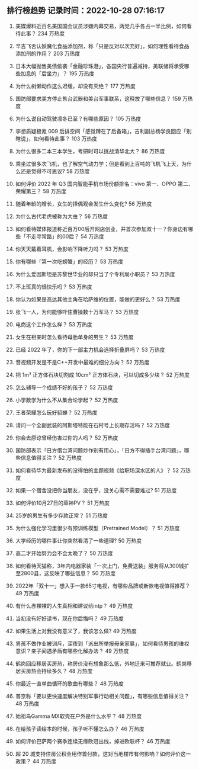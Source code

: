 
## 排行榜趋势 记录时间：2022-10-28 07:16:17
  
  1. 美媒爆料近百名美国国会议员涉嫌内幕交易，两党几乎各占一半比例，如何看待此事？ 234 万热度
    
  2. 辛吉飞否认妖魔化食品添加剂，称「只是反对以次充好」，如何理性看待食品添加剂的作用？ 203 万热度
    
  3. 日本大幅抛售美债偷袭「金融珍珠港」，各国央行普遍减持，美联储将承受哪些加息的「后坐力」？ 195 万热度
    
  4. 为什么树懒动作这么迟缓，却没有灭绝？ 177 万热度
    
  5. 国防部要求美方停止售台武器和美台军事联系，这释放了哪些信息？ 159 万热度
    
  6. 为什么说自动驾驶凛冬已至？有哪些原因？ 105 万热度
    
  7. 李想质疑极氪 009 后排空间「感觉蹲在了后备箱」，吉利副总杨学良回应「别瞎说」，如何看待此事？ 103 万热度
    
  8. 为什么很多二本三本学生，考研时可以挑战清华北大？ 86 万热度
    
  9. 乘坐过很多次飞机，也了解空气动力学；但是看到上百吨的飞机飞上天，为什么还是觉得不可思议? 58 万热度
    
  10. 如何评价 2022 年 Q3 国内智能手机市场份额排名：vivo 第一、OPPO 第二、荣耀第三？ 58 万热度
    
  11. 随着年龄的增长，女生的择偶观会发生什么变化? 56 万热度
    
  12. 为什么古代老虎被称为大虫？ 56 万热度
    
  13. 如何看待媒体报道称近百万00后开网店创业，并首次参加双十一？你身边有哪些「不走寻常路」的00后？ 54 万热度
    
  14. 你天天戴着耳机，会影响下降听力吗？ 53 万热度
    
  15. 你有哪些「第一次吃螃蟹」的经历？ 53 万热度
    
  16. 为什么爱因斯坦是苏黎世毕业的却只当了个专利局小职员？ 53 万热度
    
  17. 不上班真的很快乐吗？ 53 万热度
    
  18. 你认为如果是高达其他主角在哈萨维的位置，能做的更好么？ 53 万热度
    
  19. 张飞一人，为何能够吓住曹操数十万军马？ 53 万热度
    
  20. 电商这个工作怎么样？ 53 万热度
    
  21. 女生在相亲时怎么看待母胎单身的男生？ 53 万热度
    
  22. 已经 2022 年了，你的下一部主力机会选择折叠屏吗？ 53 万热度
    
  23. 音视频开发是不是C++开发中最难的细分方向？ 52 万热度
    
  24. 把 1m³ 正方体石块切割成 10cm³ 正方体石块，可以切成多少块？ 52 万热度
    
  25. 怎么辅导一个成绩不好的孩子？ 52 万热度
    
  26. 小学数学为什么不从集合论学起？ 52 万热度
    
  27. 王者荣耀怎么玩好貂蝉？ 52 万热度
    
  28. 请问一个全副武装的阿斯塔特能在石村号上长期存活吗？ 52 万热度
    
  29. 你会去原谅曾经伤害过你的人吗？ 52 万热度
    
  30. 国防部表示「日方借台湾问题炒作别有用心」，「日方不得插手台湾问题」，哪些信息值得关注？ 52 万热度
    
  31. 如何看待华为最新发布的没得怕的主题视频《给职场深水区的人》？ 52 万热度
    
  32. 如果一个宿舍没把你当朋友，没在乎，没关心需不需要难过? 51 万热度
    
  33. 如何评价10月27日的草神PV？ 51 万热度
    
  34. 25岁的男生有多少存款正常？ 51 万热度
    
  35. 为什么强化学习里很少有预训练模型（Pretrained Model）？ 51 万热度
    
  36. 大学经历的哪件事让你突然看清了一些道理? 50 万热度
    
  37. 高二才开始努力会不会太晚了？ 50 万热度
    
  38. 如何看待天猫称，3年内电器家装「一次上门，免费送装」服务将从300城扩至2800县，这反映了哪些信息？ 50 万热度
    
  39. 2022年「双十一」想入手一款65寸电视，有哪些品牌或新款电视值得推荐？ 49 万热度
    
  40. 有什么赤裸裸的人生真相和建议给intp？ 49 万热度
    
  41. 当初没有好好读书，现在你后悔吗？ 49 万热度
    
  42. 如果生活上对我没有意义了，我该怎么做? 49 万热度
    
  43. 男孩不做作业被训斥，深夜到「派出所举报母亲家暴」，如何看待男孩的维权意识？亲子间遇矛盾有哪些化解办法？ 49 万热度
    
  44. 鹤岗回应移居买房热，称房价没有想象那么低，外地迁来可推荐就业。鹤岗移居买房热会持续多久？ 48 万热度
    
  45. 你最近一直单曲循环的歌曲有哪些？ 48 万热度
    
  46. 普京称「要以更快速度解决特别军事行动相关问题」，有哪些信息值得关注？ 48 万热度
    
  47. 始祖鸟Gamma MX软壳在户外是什么水平？ 48 万热度
    
  48. 在给孩子读绘本的时候，孩子听不懂怎么办？ 46 万热度
    
  49. 如何评价巴萨两个赛季连续无缘欧冠出线，掉进欧联杯？ 46 万热度
    
  50. 超 20 城支持住房公积金用作首付款，这对当地楼市有何影响？如何评价这一政策？ 44 万热度
    